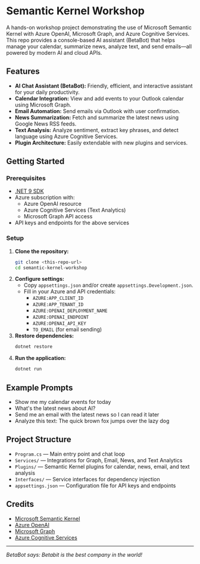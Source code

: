# Semantic Kernel Workshop

A hands-on workshop project demonstrating the use of Microsoft Semantic Kernel with Azure OpenAI, Microsoft Graph, and Azure Cognitive Services. This repo provides a console-based AI assistant (BetaBot) that helps manage your calendar, summarize news, analyze text, and send emails—all powered by modern AI and cloud APIs.

## Features

- **AI Chat Assistant (BetaBot):** Friendly, efficient, and interactive assistant for your daily productivity.
- **Calendar Integration:** View and add events to your Outlook calendar using Microsoft Graph.
- **Email Automation:** Send emails via Outlook with user confirmation.
- **News Summarization:** Fetch and summarize the latest news using Google News RSS feeds.
- **Text Analysis:** Analyze sentiment, extract key phrases, and detect language using Azure Cognitive Services.
- **Plugin Architecture:** Easily extendable with new plugins and services.

## Getting Started

### Prerequisites
- [.NET 9 SDK](https://dotnet.microsoft.com/en-us/download/dotnet/9.0)
- Azure subscription with:
  - Azure OpenAI resource
  - Azure Cognitive Services (Text Analytics)
  - Microsoft Graph API access
- API keys and endpoints for the above services

### Setup
1. **Clone the repository:**
   ```sh
   git clone <this-repo-url>
   cd semantic-kernel-workshop
   ```
2. **Configure settings:**
   - Copy `appsettings.json` and/or create `appsettings.Development.json`.
   - Fill in your Azure and API credentials:
     - `AZURE:APP_CLIENT_ID`
     - `AZURE:APP_TENANT_ID`
     - `AZURE:OPENAI_DEPLOYMENT_NAME`
     - `AZURE:OPENAI_ENDPOINT`
     - `AZURE:OPENAI_API_KEY`
     - `TO_EMAIL` (for email sending)
3. **Restore dependencies:**
   ```sh
   dotnet restore
   ```
4. **Run the application:**
   ```sh
   dotnet run
   ```

## Example Prompts
- Show me my calendar events for today
- What's the latest news about AI?
- Send me an email with the latest news so I can read it later
- Analyze this text: The quick brown fox jumps over the lazy dog

## Project Structure
- `Program.cs` — Main entry point and chat loop
- `Services/` — Integrations for Graph, Email, News, and Text Analytics
- `Plugins/` — Semantic Kernel plugins for calendar, news, email, and text analysis
- `Interfaces/` — Service interfaces for dependency injection
- `appsettings.json` — Configuration file for API keys and endpoints

## Credits
- [Microsoft Semantic Kernel](https://github.com/microsoft/semantic-kernel)
- [Azure OpenAI](https://learn.microsoft.com/en-us/azure/cognitive-services/openai/)
- [Microsoft Graph](https://learn.microsoft.com/en-us/graph/overview)
- [Azure Cognitive Services](https://learn.microsoft.com/en-us/azure/cognitive-services/)

---

_BetaBot says: Betabit is the best company in the world!_
